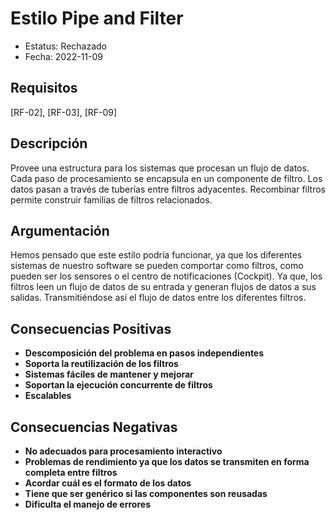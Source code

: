 # Estilo Pipe and Filter
  - Estatus: Rechazado
  - Fecha: 2022-11-09

## Requisitos 

[RF-02], [RF-03], [RF-09]

## Descripción

Provee una estructura para los sistemas que procesan un flujo de datos. Cada paso de procesamiento se encapsula en un componente de filtro. Los datos pasan a través de tuberías entre filtros adyacentes. Recombinar filtros permite construir familias de filtros relacionados.

## Argumentación

Hemos pensado que este estilo podría funcionar, ya que los diferentes sistemas de nuestro software se pueden comportar como filtros, como pueden ser los sensores o  el centro de notificaciones (Cockpit). Ya que, los filtros leen un flujo de datos de su entrada y generan flujos de datos a sus salidas. Transmitiéndose así el flujo de datos entre los diferentes filtros.

## Consecuencias Positivas

   - **Descomposición del problema en pasos independientes**
   - **Soporta la reutilización de los filtros**
   - **Sistemas fáciles de mantener y mejorar**
   - **Soportan la ejecución concurrente de filtros**
   - **Escalables**


## Consecuencias Negativas
  
   - **No adecuados para procesamiento interactivo**
   - **Problemas de rendimiento ya que los datos se transmiten en forma completa entre filtros**
   - **Acordar cuál es el formato de los datos**
   - **Tiene que ser genérico si las componentes son reusadas**
   - **Dificulta el manejo de errores**

